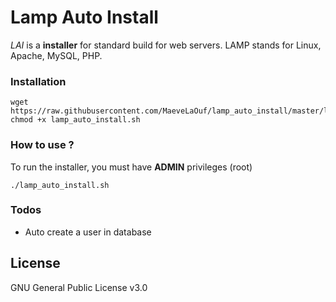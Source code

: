 # Lamp Auto Install

*LAI*  is a **installer** for standard build for web servers.
LAMP stands for Linux, Apache, MySQL, PHP.

### Installation

```
wget https://raw.githubusercontent.com/MaeveLaOuf/lamp_auto_install/master/lamp_auto_install.sh
chmod +x lamp_auto_install.sh
```

### How to use ?

To run the installer, you must have **ADMIN** privileges (root)
```
./lamp_auto_install.sh
```

### Todos

- Auto create a user in database

License
----

GNU General Public License v3.0

